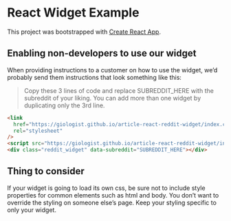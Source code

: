 # React Widget Example

This project was bootstrapped with [Create React App](https://github.com/facebook/create-react-app).

## Enabling non-developers to use our widget

When providing instructions to a customer on how to use the widget, we’d probably send them instructions that look something like this:

> Copy these 3 lines of code and replace SUBREDDIT_HERE with the subreddit of your liking. You can add more than one widget by duplicating only the 3rd line.

```html
<link
  href="https://giologist.github.io/article-react-reddit-widget/index.css"
  rel="stylesheet"
/>
<script src="https://giologist.github.io/article-react-reddit-widget/index.js"></script>
<div class="reddit_widget" data-subreddit="SUBREDDIT_HERE"></div>
```

## Thing to consider

If your widget is going to load its own css, be sure not to include style properties for common elements such as html and body. You don’t want to override the styling on someone else’s page. Keep your styling specific to only your widget.
